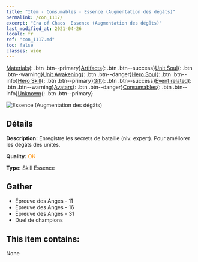 ```yaml
---
title: "Item - Consumables - Essence (Augmentation des dégâts)"
permalink: /con_1117/
excerpt: "Era of Chaos  Essence (Augmentation des dégâts)"
last_modified_at: 2021-04-26
locale: fr
ref: "con_1117.md"
toc: false
classes: wide
---
```

 [Materials](/ItemsFR/){: .btn .btn--primary}[Artifacts](/ItemsFR/Artifacts/){: .btn .btn--success}[Unit Soul](/ItemsFR/UnitSoul/){: .btn .btn--warning}[Unit Awakening](/ItemsFR/UnitAwakening/){: .btn .btn--danger}[Hero Soul](/ItemsFR/HeroSoul/){: .btn .btn--info}[Hero Skill](/ItemsFR/HeroSkill/){: .btn .btn--primary}[Gift](/ItemsFR/Gift/){: .btn .btn--success}[Event related](/ItemsFR/Events/){: .btn .btn--warning}[Avatars](/ItemsFR/Avatars/){: .btn .btn--danger}[Consumables](/ItemsFR/Consumables/){: .btn .btn--info}[Unknown](/ItemsFR/Unknown/){: .btn .btn--primary}

 ![Essence (Augmentation des dégâts)](/images/t/i_7008.png)

## Détails
 **Description:** Enregistre les secrets de bataille (niv. expert). Pour améliorer les dégâts des unités.

 **Quality:** <span style="color: #FF8C00">OK</span>

 **Type:** Skill Essence

## Gather

*    Épreuve des Anges - 11 
*    Épreuve des Anges - 16 
*    Épreuve des Anges - 31 
*    Duel de champions 

## This item contains:

  None


